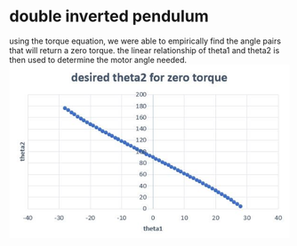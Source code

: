 # double inverted pendulum

using the torque equation, we were able to empirically find the angle pairs that will return a zero torque. the linear relationship of theta1 and theta2 is then used to determine the motor angle needed.
![](theta2.JPG)
